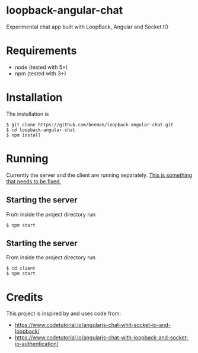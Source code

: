 # loopback-angular-chat

Experimental chat app built with LoopBack, Angular and Socket.IO

# Requirements

- node (tested with 5+)
- npm (tested with 3+)

# Installation

The installation is

    $ git clone https://github.com/beeman/loopback-angular-chat.git
    $ cd loopback-angular-chat
    $ npm install

# Running

Currently the server and the client are running separately. [This is something that needs to be fixed.](https://github.com/beeman/loopback-angular-chat/issues/1)

## Starting the server

From inside the project directory run

    $ npm start

## Starting the server

From inside the project directory run

    $ cd client
    $ npm start

# Credits

This project is inspired by and uses code from:

 - https://www.codetutorial.io/angularjs-chat-whit-socket-io-and-loopback/
 - https://www.codetutorial.io/angularjs-chat-with-loopback-and-socket-io-authentication/
